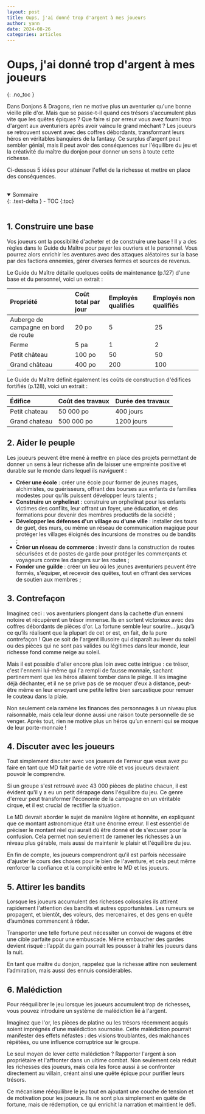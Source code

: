 ```yaml
---
layout: post
title: Oups, j'ai donné trop d'argent à mes joueurs
author: yann
date: 2024-08-26
categories: articles
---
```


# Oups, j'ai donné trop d'argent à mes joueurs
{: .no_toc }

Dans Donjons & Dragons, rien ne motive plus un aventurier qu'une bonne vieille pile d'or. Mais que se passe-t-il quand ces trésors s'accumulent plus vite que les quêtes épiques ? Que faire si par erreur vous avez fourni trop d'argent aux aventuriers après avoir vaincu le grand méchant ?
Les joueurs se retrouvent souvent avec des coffres débordants, transformant leurs héros en véritables banquiers de la fantasy. Ce surplus d'argent peut sembler génial, mais il peut avoir des conséquences sur l'équilibre du jeu et la créativité du maître du donjon pour donner un sens à toute cette richesse.

Ci-dessous 5 idées pour atténuer l'effet de la richesse et mettre en place des conséquences.

<br />

<details open markdown="block">
  <summary>
    Sommaire
  </summary>
  {: .text-delta }
- TOC
{:toc}
</details>

<br />

## 1. Construire une base

Vos joueurs ont la possibilité d'acheter et de construire une base ! Il y a des règles dans le Guide du Maître pour payer les ouvriers et le personnel. Vous pourrez alors enrichir les aventures avec des attaques aléatoires sur la base par des factions ennemies, gérer diverses fermes et sources de revenus.

Le Guide du Maître détaille quelques coûts de maintenance (p.127) d'une base et du personnel, voici un extrait :

| Propriété | Coût total par jour | Employés qualifiés | Employés non qualifiés |
|:---|:---|:---|:---|
| Auberge de campagne en bord de route | 20 po | 5 | 25 |
| Ferme | 5 pa | 1 | 2 |
| Petit château | 100 po | 50 | 50 |
| Grand château | 400 po | 200 | 100 |

Le Guide du Maître définit également les coûts de construction d'édifices fortifiés (p.128), voici un extrait :

| Édifice | Coût des travaux | Durée des travaux |
|:---|:---|:---|
| Petit chateau | 50 000 po | 400 jours |
| Grand chateau | 500 000 po | 1200 jours |


## 2. Aider le peuple

Les joueurs peuvent être mené à mettre en place des projets permettant de donner un sens à leur richesse afin de laisser une empreinte positive et durable sur le monde dans lequel ils naviguent :

 - **Créer une école** : créer une école pour former de jeunes mages, alchimistes, ou guérisseurs, offrant des bourses aux enfants de familles modestes pour qu'ils puissent développer leurs talents ;
 - **Construire un orphelinat** : construire un orphelinat pour les enfants victimes des conflits, leur offrant un foyer, une éducation, et des formations pour devenir des membres productifs de la société ;
 - **Développer les défenses d'un village ou d'une ville** :  installer des tours de guet, des murs, ou même un réseau de communication magique pour protéger les villages éloignés des incursions de monstres ou de bandits ;
 - **Créer un réseau de commerce** : investir dans la construction de routes sécurisées et de postes de garde pour protéger les commerçants et voyageurs contre les dangers sur les routes ;
 - **Fonder une guilde** : créer un lieu où les jeunes aventuriers peuvent être formés, s'équiper, et recevoir des quêtes, tout en offrant des services de soutien aux membres ;
   

## 3. Contrefaçon

Imaginez ceci : vos aventuriers plongent dans la cachette d’un ennemi notoire et récupèrent un trésor immense. Ils en sortent victorieux avec des coffres débordants de pièces d'or. La fortune semble leur sourire… jusqu’à ce qu’ils réalisent que la plupart de cet or est, en fait, de la pure contrefaçon ! Que ce soit de l'argent illusoire qui disparaît au lever du soleil ou des pièces qui ne sont pas valides ou légitimes dans leur monde, leur richesse fond comme neige au soleil.

Mais il est possible d'aller encore plus loin avec cette intrigue : ce trésor, c'est l'ennemi lui-même qui l'a rempli de fausse monnaie, sachant pertinemment que les héros allaient tomber dans le piège. Il les imagine déjà déchanter, et il ne se prive pas de se moquer d’eux à distance, peut-être même en leur envoyant une petite lettre bien sarcastique pour remuer le couteau dans la plaie.

Non seulement cela ramène les finances des personnages à un niveau plus raisonnable, mais cela leur donne aussi une raison toute personnelle de se venger. Après tout, rien ne motive plus un héros qu’un ennemi qui se moque de leur porte-monnaie !


## 4. Discuter avec les joueurs

Tout simplement discuter avec vos joueurs de l'erreur que vous avez pu faire en tant que MD fait partie de votre rôle et vos joueurs devraient pouvoir le comprendre.

Si un groupe s'est retrouvé avec 43 000 pièces de platine chacun, il est évident qu'il y a eu un petit dérapage dans l'équilibre du jeu. Ce genre d'erreur peut transformer l'économie de la campagne en un véritable cirque, et il est crucial de rectifier la situation.

Le MD devrait aborder le sujet de manière légère et honnête, en expliquant que ce montant astronomique était une énorme erreur. Il est essentiel de préciser le montant réel qui aurait dû être donné et de s'excuser pour la confusion. Cela permet non seulement de ramener les richesses à un niveau plus gérable, mais aussi de maintenir le plaisir et l'équilibre du jeu.

En fin de compte, les joueurs comprendront qu'il est parfois nécessaire d'ajuster le cours des choses pour le bien de l'aventure, et cela peut même renforcer la confiance et la complicité entre le MD et les joueurs.


## 5. Attirer les bandits

Lorsque les joueurs accumulent des richesses colossales ils attirent rapidement l'attention des bandits et autres opportunistes. Les rumeurs se propagent, et bientôt, des voleurs, des mercenaires, et des gens en quête d’aumônes commencent à rôder. 

Transporter une telle fortune peut nécessiter un convoi de wagons et être une cible parfaite pour une embuscade. 
Même embaucher des gardes devient risqué : l’appât du gain pourrait les pousser à trahir les joueurs dans la nuit. 

En tant que maître du donjon, rappelez que la richesse attire non seulement l’admiration, mais aussi des ennuis considérables.


## 6. Malédiction

Pour rééquilibrer le jeu lorsque les joueurs accumulent trop de richesses, vous pouvez introduire un système de malédiction lié à l'argent. 

Imaginez que l'or, les pièces de platine ou les trésors récemment acquis soient imprégnés d'une malédiction sournoise. Cette malédiction pourrait manifester des effets néfastes : des visions troublantes, des malchances répétées, ou une influence corruptrice sur le groupe.

Le seul moyen de lever cette malédiction ? Rapporter l'argent à son propriétaire et l'affronter dans un ultime combat. Non seulement cela réduit les richesses des joueurs, mais cela les force aussi à se confronter directement au villain, créant ainsi une quête épique pour purifier leurs trésors.

Ce mécanisme rééquilibre le jeu tout en ajoutant une couche de tension et de motivation pour les joueurs. Ils ne sont plus simplement en quête de fortune, mais de rédemption, ce qui enrichit la narration et maintient le défi.

